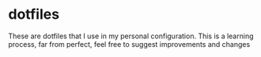 # dotfiles
These are dotfiles that I use in my personal configuration.
This is a learning process, far from perfect, feel free to suggest improvements and changes
